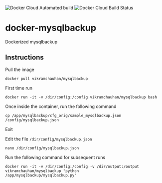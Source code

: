 ![Docker Cloud Automated build](https://img.shields.io/docker/cloud/automated/vikramchauhan/ffmpeg.svg) ![Docker Cloud Build Status](https://img.shields.io/docker/cloud/build/vikramchauhan/ffmpeg.svg)
# docker-mysqlbackup
Dockerized mysqlbackup

## Instructions
Pull the image
    
    docker pull vikramchauhan/mysqlbackup

First time run
    
    docker run -it -v /dir/config:/config vikramchauhan/mysqlbackup bash
    
Once inside the container, run the following command
    
    cp /app/mysqlbackup/cfg_orig/sample_mysqlbackup.json /config/mysqlbackup.json
    
Exit

Edit the file `/dir/config/mysqlbackup.json`
    
    nano /dir/config/mysqlbackup.json
    
Run the following command for subsequent runs    
    
    docker run -it -v /dir/config:/config -v /dir/output:/output vikramchauhan/mysqlbackup "python 
    /app/mysqlbackup/mysqlbackup.py"
   
    